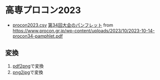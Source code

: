 # 高専プロコン2023

- [procon2023.csv](../procon2023.csv) [第34回大会のパンフレット](2023-10-14-procon34-pamphlet.pdf) from https://www.procon.gr.jp/wp-content/uploads/2023/10/2023-10-14-procon34-pamphlet.pdf

## 変換

1. [pdf2png](https://fukuno.jig.jp/2970)で変換
2. [png2jpg](https://github.com/code4fukui/png2jpg_mac/)で変換
